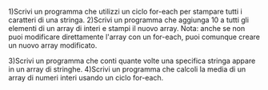 1)Scrivi un programma che utilizzi un ciclo for-each per stampare tutti i caratteri di una stringa.
2)Scrivi un programma che aggiunga 10 a tutti gli elementi di un array di interi e stampi il nuovo array. 
Nota: anche se non puoi modificare direttamente l'array con un for-each, puoi comunque creare un nuovo array modificato.

3)Scrivi un programma che conti quante volte una specifica stringa appare in un array di stringhe.
4)Scrivi un programma che calcoli la media di un array di numeri interi usando un ciclo for-each.
